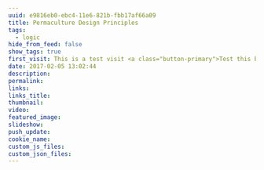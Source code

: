 ```yaml
---
uuid: e9816eb0-ebc4-11e6-821b-fbb17af66a09
title: Permaculture Design Principles
tags:
  - logic
hide_from_feed: false
show_tags: true
first_visit: This is a test visit <a class="button-primary">Test this button!</a>
date: 2017-02-05 13:02:44
description:
permalink:
links:
links_title:
thumbnail:
video:
featured_image:
slideshow:
push_update:
cookie_name:
custom_js_files:
custom_json_files:
---
```

